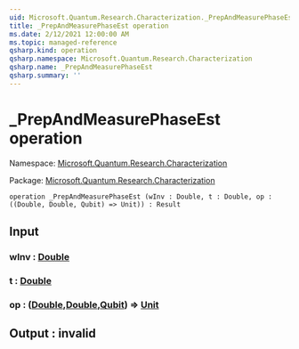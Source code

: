 ```yaml
---
uid: Microsoft.Quantum.Research.Characterization._PrepAndMeasurePhaseEst
title: _PrepAndMeasurePhaseEst operation
ms.date: 2/12/2021 12:00:00 AM
ms.topic: managed-reference
qsharp.kind: operation
qsharp.namespace: Microsoft.Quantum.Research.Characterization
qsharp.name: _PrepAndMeasurePhaseEst
qsharp.summary: ''
---
```


# _PrepAndMeasurePhaseEst operation

Namespace: [Microsoft.Quantum.Research.Characterization](xref:Microsoft.Quantum.Research.Characterization)

Package: [Microsoft.Quantum.Research.Characterization](https://nuget.org/packages/Microsoft.Quantum.Research.Characterization)




```qsharp
operation _PrepAndMeasurePhaseEst (wInv : Double, t : Double, op : ((Double, Double, Qubit) => Unit)) : Result
```


## Input

### wInv : [Double](xref:microsoft.quantum.lang-ref.double)




### t : [Double](xref:microsoft.quantum.lang-ref.double)




### op : ([Double](xref:microsoft.quantum.lang-ref.double),[Double](xref:microsoft.quantum.lang-ref.double),[Qubit](xref:microsoft.quantum.lang-ref.qubit)) => [Unit](xref:microsoft.quantum.lang-ref.unit) 





## Output : __invalid<Result>__


